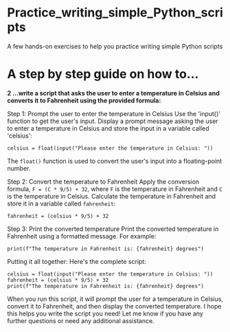 # Practice_writing_simple_Python_scripts
A few hands-on exercises to help you practice writing simple Python scripts

# A step by step guide on how to...

**2 ...write a script that asks the user to enter a temperature in Celsius and converts it to Fahrenheit using the provided formula:**

Step 1: Prompt the user to enter the temperature in Celsius
Use the 'input()' function to get the user's input. Display a prompt message asking the user to enter a temperature in Celsius and store the input in a variable called 'celsius':

`celsius = float(input("Please enter the temperature in Celsius: "))`

The `float()` function is used to convert the user's input into a floating-point number.

Step 2: Convert the temperature to Fahrenheit
Apply the conversion formula, `F = (C * 9/5) + 32`, where `F` is the temperature in Fahrenheit and `C` is the temperature in Celsius. Calculate the temperature in Fahrenheit and store it in a variable called `fahrenheit`:

`fahrenheit = (celsius * 9/5) + 32`

Step 3: Print the converted temperature
Print the converted temperature in Fahrenheit using a formatted message. For example:

`print(f"The temperature in Fahrenheit is: {fahrenheit} degrees")`

Putting it all together:
Here's the complete script:

```
celsius = float(input("Please enter the temperature in Celsius: "))
fahrenheit = (celsius * 9/5) + 32
print(f"The temperature in Fahrenheit is: {fahrenheit} degrees")
```

When you run this script, it will prompt the user for a temperature in Celsius, convert it to Fahrenheit, and then display the converted temperature.
I hope this helps you write the script you need! Let me know if you have any further questions or need any additional assistance.